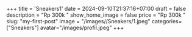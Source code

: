 +++
title = 'Sneakers1'
date = 2024-09-10T21:37:16+07:00
draft = false
description = "Rp 300k "
show_home_image = false
price = "Rp 300k "
slug: "my-first-post"
image = "/images//Sneakers/1.jpeg"
categories= ["Sneakers"]
avatar="/images/profil.jpeg"
+++



